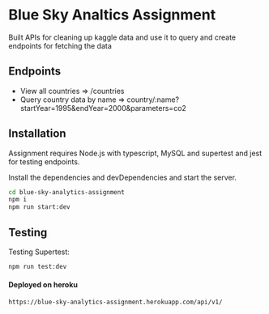 # Blue Sky Analtics Assignment
Built APIs for cleaning up kaggle data and use it to query and create endpoints for fetching the data

## Endpoints
- View all countries => /countries
- Query country data by name => country/:name?startYear=1995&endYear=2000&parameters=co2

## Installation

Assignment requires Node.js with typescript, MySQL and supertest and jest for testing endpoints.

Install the dependencies and devDependencies and start the server.

```sh
cd blue-sky-analytics-assignment
npm i
npm run start:dev
```

## Testing
Testing Supertest:
```sh
npm run test:dev
```

#### Deployed on heroku 
```sh
https://blue-sky-analytics-assignment.herokuapp.com/api/v1/
```